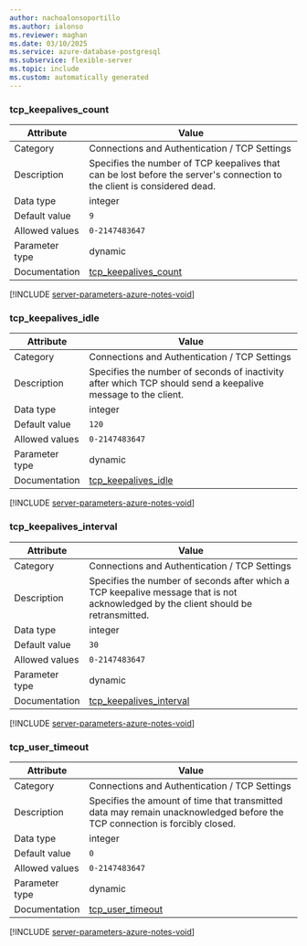 ```yaml
---
author: nachoalonsoportillo
ms.author: ialonso
ms.reviewer: maghan
ms.date: 03/10/2025
ms.service: azure-database-postgresql
ms.subservice: flexible-server
ms.topic: include
ms.custom: automatically generated
---
```

### tcp_keepalives_count

| Attribute | Value |
| --- | --- |
| Category | Connections and Authentication / TCP Settings |
| Description | Specifies the number of TCP keepalives that can be lost before the server's connection to the client is considered dead. |
| Data type | integer |
| Default value | `9` |
| Allowed values | `0-2147483647` |
| Parameter type | dynamic |
| Documentation | [tcp_keepalives_count](https://www.postgresql.org/docs/13/runtime-config-connection.html#GUC-TCP-KEEPALIVES-COUNT) |


[!INCLUDE [server-parameters-azure-notes-void](./server-parameters-azure-notes-void.md)]



### tcp_keepalives_idle

| Attribute | Value |
| --- | --- |
| Category | Connections and Authentication / TCP Settings |
| Description | Specifies the number of seconds of inactivity after which TCP should send a keepalive message to the client. |
| Data type | integer |
| Default value | `120` |
| Allowed values | `0-2147483647` |
| Parameter type | dynamic |
| Documentation | [tcp_keepalives_idle](https://www.postgresql.org/docs/13/runtime-config-connection.html#GUC-TCP-KEEPALIVES-IDLE) |


[!INCLUDE [server-parameters-azure-notes-void](./server-parameters-azure-notes-void.md)]



### tcp_keepalives_interval

| Attribute | Value |
| --- | --- |
| Category | Connections and Authentication / TCP Settings |
| Description | Specifies the number of seconds after which a TCP keepalive message that is not acknowledged by the client should be retransmitted. |
| Data type | integer |
| Default value | `30` |
| Allowed values | `0-2147483647` |
| Parameter type | dynamic |
| Documentation | [tcp_keepalives_interval](https://www.postgresql.org/docs/13/runtime-config-connection.html#GUC-TCP-KEEPALIVES-INTERVAL) |


[!INCLUDE [server-parameters-azure-notes-void](./server-parameters-azure-notes-void.md)]



### tcp_user_timeout

| Attribute | Value |
| --- | --- |
| Category | Connections and Authentication / TCP Settings |
| Description | Specifies the amount of time that transmitted data may remain unacknowledged before the TCP connection is forcibly closed. |
| Data type | integer |
| Default value | `0` |
| Allowed values | `0-2147483647` |
| Parameter type | dynamic |
| Documentation | [tcp_user_timeout](https://www.postgresql.org/docs/13/runtime-config-connection.html#GUC-TCP-USER-TIMEOUT) |


[!INCLUDE [server-parameters-azure-notes-void](./server-parameters-azure-notes-void.md)]



